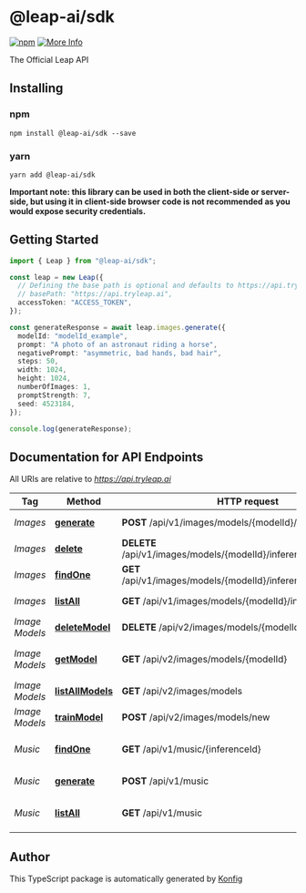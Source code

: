 # @leap-ai/sdk

[![npm](https://img.shields.io/badge/npm-v1.1.2-blue)](https://www.npmjs.com/package/@leap-ai/sdk/v/1.1.2)
[![More Info](https://img.shields.io/badge/More%20Info-Click%20Here-orange)](https://tryleap.ai/)

The Official Leap API
## Installing

### npm
```
npm install @leap-ai/sdk --save
```

### yarn
```
yarn add @leap-ai/sdk
```

**Important note: this library can be used in both the client-side or server-side, but using it
in client-side browser code is not recommended as you would expose security credentials.**



## Getting Started

```typescript
import { Leap } from "@leap-ai/sdk";

const leap = new Leap({
  // Defining the base path is optional and defaults to https://api.tryleap.ai
  // basePath: "https://api.tryleap.ai",
  accessToken: "ACCESS_TOKEN",
});

const generateResponse = await leap.images.generate({
  modelId: "modelId_example",
  prompt: "A photo of an astronaut riding a horse",
  negativePrompt: "asymmetric, bad hands, bad hair",
  steps: 50,
  width: 1024,
  height: 1024,
  numberOfImages: 1,
  promptStrength: 7,
  seed: 4523184,
});

console.log(generateResponse);
```

## Documentation for API Endpoints

All URIs are relative to *https://api.tryleap.ai*

Tag | Method | HTTP request | Description
------------ | ------------- | ------------- | -------------
*Images* | [**generate**](docs/ImagesApi.md#generate) | **POST** /api/v1/images/models/{modelId}/inferences | Generate an Image
*Images* | [**delete**](docs/ImagesApi.md#delete) | **DELETE** /api/v1/images/models/{modelId}/inferences/{inferenceId} | Delete Image Job
*Images* | [**findOne**](docs/ImagesApi.md#findOne) | **GET** /api/v1/images/models/{modelId}/inferences/{inferenceId} | Get Single Image Job
*Images* | [**listAll**](docs/ImagesApi.md#listAll) | **GET** /api/v1/images/models/{modelId}/inferences | List All Image Jobs
*Image Models* | [**deleteModel**](docs/ImageModelsApi.md#deleteModel) | **DELETE** /api/v2/images/models/{modelId} | Delete a Model
*Image Models* | [**getModel**](docs/ImageModelsApi.md#getModel) | **GET** /api/v2/images/models/{modelId} | Get a Single Model
*Image Models* | [**listAllModels**](docs/ImageModelsApi.md#listAllModels) | **GET** /api/v2/images/models | List All Models
*Image Models* | [**trainModel**](docs/ImageModelsApi.md#trainModel) | **POST** /api/v2/images/models/new | Train Model
*Music* | [**findOne**](docs/MusicApi.md#findOne) | **GET** /api/v1/music/{inferenceId} | Get a Music Generation Job
*Music* | [**generate**](docs/MusicApi.md#generate) | **POST** /api/v1/music | Generate Music
*Music* | [**listAll**](docs/MusicApi.md#listAll) | **GET** /api/v1/music | List Music Generation Jobs

## Author
This TypeScript package is automatically generated by [Konfig](https://konfigthis.com)
